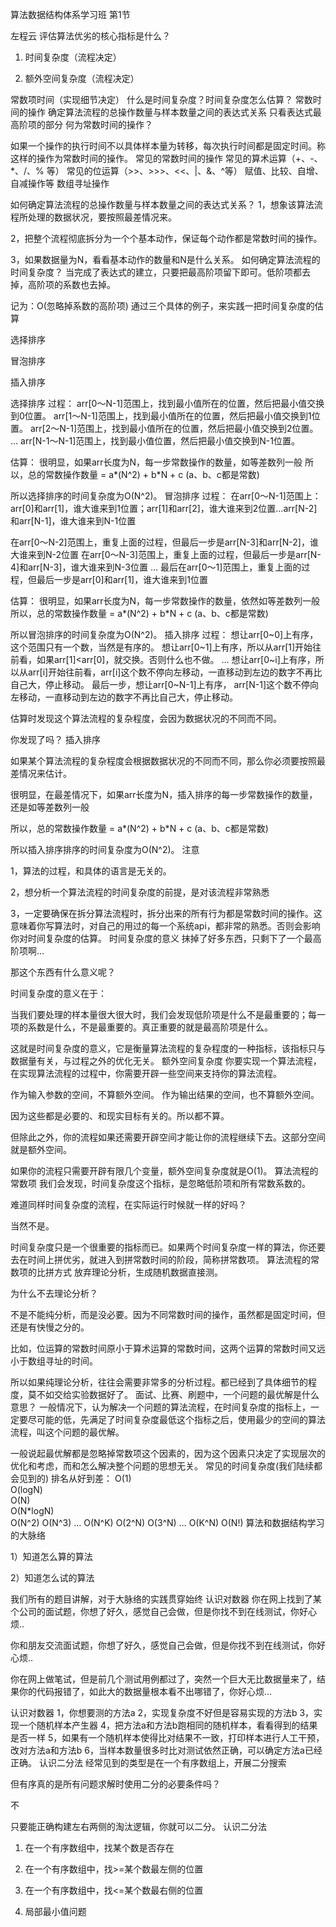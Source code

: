 算法数据结构体系学习班
第1节

左程云
评估算法优劣的核心指标是什么？

1) 时间复杂度（流程决定）

2) 额外空间复杂度（流程决定）

常数项时间（实现细节决定）
什么是时间复杂度？时间复杂度怎么估算？
常数时间的操作
确定算法流程的总操作数量与样本数量之间的表达式关系
只看表达式最高阶项的部分
何为常数时间的操作？

如果一个操作的执行时间不以具体样本量为转移，每次执行时间都是固定时间。称这样的操作为常数时间的操作。
常见的常数时间的操作
常见的算术运算（+、-、*、/、% 等）
常见的位运算（>>、>>>、<<、|、&、^等）
赋值、比较、自增、自减操作等
数组寻址操作

如何确定算法流程的总操作数量与样本数量之间的表达式关系？
1，想象该算法流程所处理的数据状况，要按照最差情况来。

2，把整个流程彻底拆分为一个个基本动作，保证每个动作都是常数时间的操作。

3，如果数据量为N，看看基本动作的数量和N是什么关系。
如何确定算法流程的时间复杂度？
当完成了表达式的建立，只要把最高阶项留下即可。低阶项都去掉，高阶项的系数也去掉。

记为：O(忽略掉系数的高阶项)
通过三个具体的例子，来实践一把时间复杂度的估算

选择排序

冒泡排序

插入排序

选择排序
过程：
arr[0～N-1]范围上，找到最小值所在的位置，然后把最小值交换到0位置。
arr[1～N-1]范围上，找到最小值所在的位置，然后把最小值交换到1位置。
arr[2～N-1]范围上，找到最小值所在的位置，然后把最小值交换到2位置。
…
arr[N-1～N-1]范围上，找到最小值位置，然后把最小值交换到N-1位置。

估算：
很明显，如果arr长度为N，每一步常数操作的数量，如等差数列一般
所以，总的常数操作数量 = a*(N^2) + b*N + c (a、b、c都是常数)

所以选择排序的时间复杂度为O(N^2)。
冒泡排序
过程：
在arr[0～N-1]范围上：
arr[0]和arr[1]，谁大谁来到1位置；arr[1]和arr[2]，谁大谁来到2位置…arr[N-2]和arr[N-1]，谁大谁来到N-1位置

在arr[0～N-2]范围上，重复上面的过程，但最后一步是arr[N-3]和arr[N-2]，谁大谁来到N-2位置
在arr[0～N-3]范围上，重复上面的过程，但最后一步是arr[N-4]和arr[N-3]，谁大谁来到N-3位置
…
最后在arr[0～1]范围上，重复上面的过程，但最后一步是arr[0]和arr[1]，谁大谁来到1位置


估算：
很明显，如果arr长度为N，每一步常数操作的数量，依然如等差数列一般
所以，总的常数操作数量 = a*(N^2) + b*N + c (a、b、c都是常数)

所以冒泡排序的时间复杂度为O(N^2)。
插入排序
过程：
想让arr[0~0]上有序，这个范围只有一个数，当然是有序的。
想让arr[0~1]上有序，所以从arr[1]开始往前看，如果arr[1]<arr[0]，就交换。否则什么也不做。
…
想让arr[0~i]上有序，所以从arr[i]开始往前看，arr[i]这个数不停向左移动，一直移动到左边的数字不再比自己大，停止移动。
最后一步，想让arr[0~N-1]上有序， arr[N-1]这个数不停向左移动，一直移动到左边的数字不再比自己大，停止移动。

估算时发现这个算法流程的复杂程度，会因为数据状况的不同而不同。

你发现了吗？
插入排序


如果某个算法流程的复杂程度会根据数据状况的不同而不同，那么你必须要按照最差情况来估计。

很明显，在最差情况下，如果arr长度为N，插入排序的每一步常数操作的数量，还是如等差数列一般

所以，总的常数操作数量 = a*(N^2) + b*N + c (a、b、c都是常数)

所以插入排序排序的时间复杂度为O(N^2)。
注意



1，算法的过程，和具体的语言是无关的。

2，想分析一个算法流程的时间复杂度的前提，是对该流程非常熟悉

3，一定要确保在拆分算法流程时，拆分出来的所有行为都是常数时间的操作。这意味着你写算法时，对自己的用过的每一个系统api，都非常的熟悉。否则会影响你对时间复杂度的估算。
时间复杂度的意义
抹掉了好多东西，只剩下了一个最高阶项啊…

那这个东西有什么意义呢？

时间复杂度的意义在于：

当我们要处理的样本量很大很大时，我们会发现低阶项是什么不是最重要的；每一项的系数是什么，不是最重要的。真正重要的就是最高阶项是什么。

这就是时间复杂度的意义，它是衡量算法流程的复杂程度的一种指标，该指标只与数据量有关，与过程之外的优化无关。
额外空间复杂度
你要实现一个算法流程，在实现算法流程的过程中，你需要开辟一些空间来支持你的算法流程。

作为输入参数的空间，不算额外空间。
作为输出结果的空间，也不算额外空间。

因为这些都是必要的、和现实目标有关的。所以都不算。

但除此之外，你的流程如果还需要开辟空间才能让你的流程继续下去。这部分空间就是额外空间。

如果你的流程只需要开辟有限几个变量，额外空间复杂度就是O(1)。
算法流程的常数项
我们会发现，时间复杂度这个指标，是忽略低阶项和所有常数系数的。

难道同样时间复杂度的流程，在实际运行时候就一样的好吗？

当然不是。

时间复杂度只是一个很重要的指标而已。如果两个时间复杂度一样的算法，你还要去在时间上拼优劣，就进入到拼常数时间的阶段，简称拼常数项。
算法流程的常数项的比拼方式
放弃理论分析，生成随机数据直接测。

为什么不去理论分析？

不是不能纯分析，而是没必要。因为不同常数时间的操作，虽然都是固定时间，但还是有快慢之分的。

比如，位运算的常数时间原小于算术运算的常数时间，这两个运算的常数时间又远小于数组寻址的时间。

所以如果纯理论分析，往往会需要非常多的分析过程。都已经到了具体细节的程度，莫不如交给实验数据好了。
面试、比赛、刷题中，一个问题的最优解是什么意思？
一般情况下，认为解决一个问题的算法流程，在时间复杂度的指标上，一定要尽可能的低，先满足了时间复杂度最低这个指标之后，使用最少的空间的算法流程，叫这个问题的最优解。

一般说起最优解都是忽略掉常数项这个因素的，因为这个因素只决定了实现层次的优化和考虑，而和怎么解决整个问题的思想无关。
常见的时间复杂度(我们陆续都会见到的)
排名从好到差：
O(1)   
O(logN)   
O(N)   
O(N*logN)   
O(N^2)   O(N^3)   …   O(N^K)
O(2^N)   O(3^N)   …   O(K^N)
O(N!)
算法和数据结构学习的大脉络

1）知道怎么算的算法


2）知道怎么试的算法


我们所有的题目讲解，对于大脉络的实践贯穿始终
认识对数器
你在网上找到了某个公司的面试题，你想了好久，感觉自己会做，但是你找不到在线测试，你好心烦..

你和朋友交流面试题，你想了好久，感觉自己会做，但是你找不到在线测试，你好心烦..

你在网上做笔试，但是前几个测试用例都过了，突然一个巨大无比数据量来了，结果你的代码报错了，如此大的数据量根本看不出哪错了，你好心烦…

认识对数器
1，你想要测的方法a
2，实现复杂度不好但是容易实现的方法b
3，实现一个随机样本产生器
4，把方法a和方法b跑相同的随机样本，看看得到的结果是否一样
5，如果有一个随机样本使得比对结果不一致，打印样本进行人工干预，改对方法a和方法b
6，当样本数量很多时比对测试依然正确，可以确定方法a已经正确。 
认识二分法
经常见到的类型是在一个有序数组上，开展二分搜索

但有序真的是所有问题求解时使用二分的必要条件吗？

不

只要能正确构建左右两侧的淘汰逻辑，你就可以二分。
认识二分法
1) 在一个有序数组中，找某个数是否存在 

2) 在一个有序数组中，找>=某个数最左侧的位置 

3) 在一个有序数组中，找<=某个数最右侧的位置 

4) 局部最小值问题 


